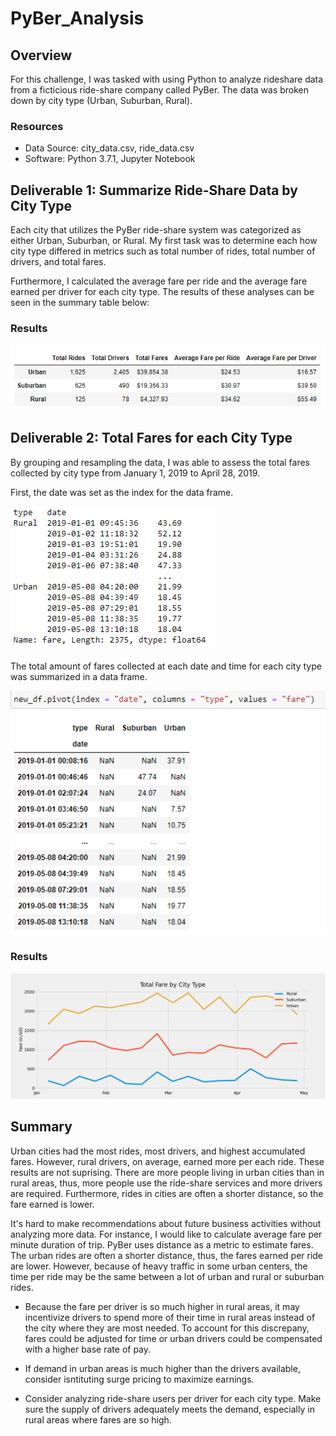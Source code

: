 # PyBer_Analysis

## Overview
For this challenge, I was tasked with using Python to analyze rideshare data from a ficticious ride-share company called PyBer. The data was broken down by city type (Urban, Suburban, Rural). 

### Resources
 * Data Source: city_data.csv, ride_data.csv
 * Software: Python 3.7.1, Jupyter Notebook 

## Deliverable 1: Summarize Ride-Share Data by City Type
Each city that utilizes the PyBer ride-share system was categorized as either Urban, Suburban, or Rural. My first task was to determine each how city type differed in metrics such as total number of rides, total number of drivers, and total fares. 

Furthermore, I calculated the average fare per ride and the average fare earned per driver for each city type. The results of these analyses can be seen in the summary table below:

### Results
![Rideshare DataFrame](https://github.com/CSoldo1/PyBer_Analysis/blob/main/PyBer_Summary_Dataframe.PNG)

## Deliverable 2: Total Fares for each City Type
By grouping and resampling the data, I was able to assess the total fares collected by city type from January 1, 2019 to April 28, 2019. 

First, the date was set as the index for the data frame. 

![Date as the index](https://github.com/CSoldo1/PyBer_Analysis/blob/main/Del_2.1.PNG)

The total amount of fares collected at each date and time for each city type was summarized in a data frame. 

![Data Frame 2](https://github.com/CSoldo1/PyBer_Analysis/blob/main/Del_2.2.PNG)

### Results

![Total Fares by City Type](https://github.com/CSoldo1/PyBer_Analysis/blob/main/PyBer_fare_summary.png)

## Summary

Urban cities had the most rides, most drivers, and highest accumulated fares. However, rural drivers, on average, earned more per each ride. These results are not suprising. There are more people living in urban cities than in rural areas, thus, more people use the ride-share services and more drivers are required. Furthermore, rides in cities are often a shorter distance, so the fare earned is lower. 

It's hard to make recommendations about future business activities without analyzing more data. For instance, I would like to calculate average fare per minute duration of trip. PyBer uses distance as a metric to estimate fares. The urban rides are often a shorter distance, thus, the fares earned per ride are lower. However, because of heavy traffic in some urban centers, the time per ride may be the same between a lot of urban and rural or suburban rides. 

* Because the fare per driver is so much higher in rural areas, it may incentivize drivers to spend more of their time in rural areas instead of the city where they are most needed. To account for this discrepany, fares could be adjusted for time or urban drivers could be compensated with a higher base rate of pay. 

* If demand in urban areas is much higher than the drivers available, consider isntituting surge pricing to maximize earnings.

* Consider analyzing ride-share users per driver for each city type. Make sure the supply of drivers adequately meets the demand, especially in rural areas where fares are so high. 
